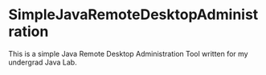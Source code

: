 # SimpleJavaRemoteDesktopAdministration
This is a simple Java Remote Desktop Administration Tool written for my undergrad Java Lab.
